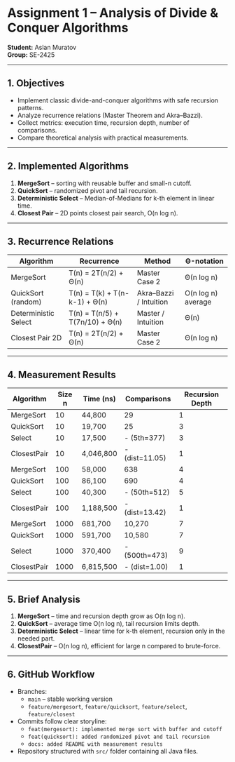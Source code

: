 # Assignment 1 – Analysis of Divide & Conquer Algorithms

**Student:** Aslan Muratov  
**Group:** SE-2425  

---

## 1. Objectives
- Implement classic divide-and-conquer algorithms with safe recursion patterns.
- Analyze recurrence relations (Master Theorem and Akra–Bazzi).
- Collect metrics: execution time, recursion depth, number of comparisons.
- Compare theoretical analysis with practical measurements.

---

## 2. Implemented Algorithms
1. **MergeSort** – sorting with reusable buffer and small-n cutoff.
2. **QuickSort** – randomized pivot and tail recursion.
3. **Deterministic Select** – Median-of-Medians for k-th element in linear time.
4. **Closest Pair** – 2D points closest pair search, O(n log n).

---

## 3. Recurrence Relations
| Algorithm              | Recurrence                          | Method                  | Θ-notation          |
|------------------------|------------------------------------|------------------------|-------------------|
| MergeSort              | T(n) = 2T(n/2) + Θ(n)             | Master Case 2           | Θ(n log n)        |
| QuickSort (random)     | T(n) = T(k) + T(n-k-1) + Θ(n)     | Akra–Bazzi / Intuition  | O(n log n) average|
| Deterministic Select   | T(n) = T(n/5) + T(7n/10) + Θ(n)   | Master / Intuition      | Θ(n)              |
| Closest Pair 2D        | T(n) = 2T(n/2) + Θ(n)             | Master Case 2           | Θ(n log n)        |

---

## 4. Measurement Results
| Algorithm    | Size n | Time (ns) | Comparisons        | Recursion Depth |
|-------------|--------|------------|------------------|----------------|
| MergeSort   | 10     | 44,800     | 29               | 1              |
| QuickSort   | 10     | 19,700     | 25               | 3              |
| Select      | 10     | 17,500     | - (5th=377)      | 3              |
| ClosestPair | 10     | 4,046,800  | - (dist=11.05)   | 1              |
| MergeSort   | 100    | 58,000     | 638              | 4              |
| QuickSort   | 100    | 86,100     | 690              | 4              |
| Select      | 100    | 40,300     | - (50th=512)     | 5              |
| ClosestPair | 100    | 1,188,500  | - (dist=13.42)   | 1              |
| MergeSort   | 1000   | 681,700    | 10,270           | 7              |
| QuickSort   | 1000   | 591,700    | 10,580           | 7              |
| Select      | 1000   | 370,400    | - (500th=473)    | 9              |
| ClosestPair | 1000   | 6,815,500  | - (dist=1.00)    | 1              |

---

## 5. Brief Analysis
1. **MergeSort** – time and recursion depth grow as O(n log n).  
2. **QuickSort** – average time O(n log n), tail recursion limits depth.  
3. **Deterministic Select** – linear time for k-th element, recursion only in the needed part.  
4. **ClosestPair** – O(n log n), efficient for large n compared to brute-force.

---

## 6. GitHub Workflow
- Branches:
  - `main` – stable working version
  - `feature/mergesort`, `feature/quicksort`, `feature/select`, `feature/closest`
- Commits follow clear storyline:
  - `feat(mergesort): implemented merge sort with buffer and cutoff`
  - `feat(quicksort): added randomized pivot and tail recursion`
  - `docs: added README with measurement results`
- Repository structured with `src/` folder containing all Java files.
